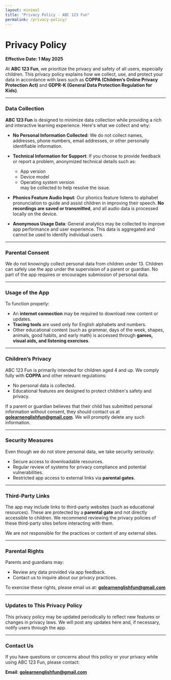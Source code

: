 ```yaml
---
layout: minimal
title: "Privacy Policy - ABC 123 Fun"
permalink: /privacy-policy/
---
```


<style>
  /* Hide default Jekyll page title and header */
  h1.page-title {
    display: none;
  }
  header {
    display: none;
  }
</style>

# Privacy Policy

**Effective Date: 1 May 2025**

At **ABC 123 Fun**, we prioritize the privacy and safety of all users, especially children. This privacy policy explains how we collect, use, and protect your data in accordance with laws such as **COPPA (Children’s Online Privacy Protection Act)** and **GDPR-K (General Data Protection Regulation for Kids)**.

---

### Data Collection

**ABC 123 Fun** is designed to minimize data collection while providing a rich and interactive learning experience. Here's what we collect and why:

- **No Personal Information Collected**: We do not collect names, addresses, phone numbers, email addresses, or other personally identifiable information.
- **Technical Information for Support**: If you choose to provide feedback or report a problem, anonymized technical details such as:
  - App version  
  - Device model  
  - Operating system version  
may be collected to help resolve the issue.

- **Phonics Feature Audio Input**: Our phonics feature listens to alphabet pronunciation to guide and assist children in improving their speech. **No recordings are saved or transmitted**, and all audio data is processed locally on the device.

- **Anonymous Usage Data**: General analytics may be collected to improve app performance and user experience. This data is aggregated and cannot be used to identify individual users.

---

### Parental Consent

We do not knowingly collect personal data from children under 13. Children can safely use the app under the supervision of a parent or guardian. No part of the app requires or encourages submission of personal data.

---

### Usage of the App

To function properly:
- An **internet connection** may be required to download new content or updates.
- **Tracing tools** are used only for English alphabets and numbers.
- Other educational content (such as grammar, days of the week, shapes, animals, good habits, and early math) is accessed through **games, visual aids, and listening exercises**.

---

### Children’s Privacy

ABC 123 Fun is primarily intended for children aged 4 and up. We comply fully with **COPPA** and other relevant regulations:
- No personal data is collected.
- Educational features are designed to protect children's safety and privacy.

If a parent or guardian believes that their child has submitted personal information without consent, they should contact us at **golearnenglishfun@gmail.com**. We will promptly delete any such information.

---

### Security Measures

Even though we do not store personal data, we take security seriously:
- Secure access to downloadable resources.
- Regular review of systems for privacy compliance and potential vulnerabilities.
- Restricted app access to external links via **parental gates**.

---

### Third-Party Links

The app may include links to third-party websites (such as educational resources). These are protected by a **parental gate** and not directly accessible to children. We recommend reviewing the privacy policies of these third-party sites before interacting with them.

We are not responsible for the practices or content of any external sites.

---

### Parental Rights

Parents and guardians may:
- Review any data provided via app feedback.
- Contact us to inquire about our privacy practices.

To exercise these rights, please email us at: **golearnenglishfun@gmail.com**

---

### Updates to This Privacy Policy

This privacy policy may be updated periodically to reflect new features or changes in privacy laws. We will post any updates here and, if necessary, notify users through the app.

---

### Contact Us

If you have questions or concerns about this policy or your privacy while using ABC 123 Fun, please contact:

**Email**: **golearnenglishfun@gmail.com**
